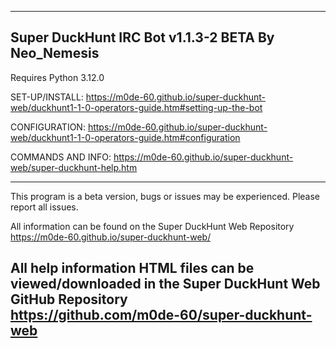 --------------------------------------------------------
Super DuckHunt IRC Bot v1.1.3-2 BETA
By Neo_Nemesis
--------------------------------------------------------
Requires Python 3.12.0

SET-UP/INSTALL: https://m0de-60.github.io/super-duckhunt-web/duckhunt1-1-0-operators-guide.htm#setting-up-the-bot

CONFIGURATION: https://m0de-60.github.io/super-duckhunt-web/duckhunt1-1-0-operators-guide.htm#configuration

COMMANDS AND INFO: https://m0de-60.github.io/super-duckhunt-web/super-duckhunt-help.htm

--------------------------------------------------------------------------------------------------------------------------
This program is a beta version, bugs or issues may be experienced. Please report all issues.

All information can be found on the Super DuckHunt Web Repository <br>
https://m0de-60.github.io/super-duckhunt-web/

All help information HTML files can be viewed/downloaded in the Super DuckHunt Web GitHub Repository <br>
https://github.com/m0de-60/super-duckhunt-web
--------------------------------------------------------------------------------------------------------------------------
